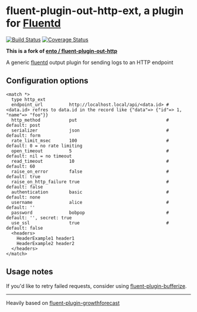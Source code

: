 # fluent-plugin-out-http-ext, a plugin for [Fluentd](http://fluentd.org)

[![Build Status](https://travis-ci.org/kawasakitoshiya/fluent-plugin-out-http-ext.svg)](https://travis-ci.org/kawasakitoshiya/fluent-plugin-out-http-ext)
[![Coverage Status](https://coveralls.io/repos/kawasakitoshiya/fluent-plugin-out-http-ext/badge.svg?branch=master&service=github)](https://coveralls.io/github/kawasakitoshiya/fluent-plugin-out-http-ext?branch=master)

**This is a fork of [ento / fluent-plugin-out-http](https://github.com/ento/fluent-plugin-out-http)**

A generic [fluentd][1] output plugin for sending logs to an HTTP endpoint

## Configuration options

    <match *>
      type http_ext
      endpoint_url          http://localhost.local/api/<data.id> # <data.id> refres to data.id in the record like {"data"=> {"id"=> 1, "name"=> "foo"}}
      http_method           put                                  # default: post
      serializer            json                                 # default: form
      rate_limit_msec       100                                  # default: 0 = no rate limiting
      open_timeout          5                                    # default: nil = no timeout
      read_timeout          10                                   # default: 60
      raise_on_error        false                                # default: true
      raise_on_http_failure true                                 # default: false
      authentication        basic                                # default: none
      username              alice                                # default: ''
      password              bobpop                               # default: '', secret: true
      use_ssl               true                                 # default: false
      <headers>
        HeaderExample1 header1
        HeaderExample2 header2
      </headers>
    </match>

## Usage notes

If you'd like to retry failed requests, consider using [fluent-plugin-bufferize][3].

----

Heavily based on [fluent-plugin-growthforecast][2]

  [1]: http://fluentd.org/
  [2]: https://github.com/tagomoris/fluent-plugin-growthforecast
  [3]: https://github.com/sabottenda/fluent-plugin-bufferize
